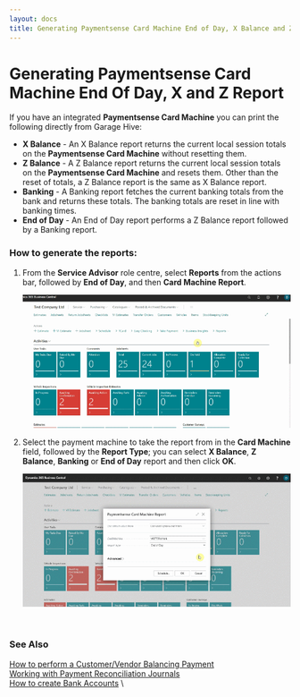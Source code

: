 ```yaml
---
layout: docs
title: Generating Paymentsense Card Machine End of Day, X Balance and Z Balance Report
---
```


# Generating Paymentsense Card Machine End Of Day, X and Z Report
If you have an integrated **Paymentsense Card Machine** you can print the following directly from Garage Hive:
 * **X Balance** - An X Balance report returns the current local session totals on the **Paymentsense Card Machine** without resetting them.
 * **Z Balance** - A Z Balance report returns the current local session totals on the **Paymentsense Card Machine** and resets them. Other than the reset of totals, a Z Balance report is the same as X Balance report.
 * **Banking** - A Banking report fetches the current banking totals from the bank and returns these totals. The banking totals are reset in line with banking times.
 * **End of Day** - An End of Day report performs a Z Balance report followed by a Banking report. 


### How to generate the reports:
1. From the **Service Advisor** role centre, select **Reports** from the actions bar, followed by **End of Day**, and then **Card Machine Report**.

   ![](media/garagehive-card-machine-reports1.gif)

2. Select the payment machine to take the report from in the **Card Machine** field, followed by the **Report Type**; you can select **X Balance**, **Z Balance**, **Banking** or **End of Day** report and then click **OK**. 
   
   ![](media/garagehive-card-machine-reports2.gif)


<br>

### **See Also**

[How to perform a Customer/Vendor Balancing Payment](garagehive-contra-payment.html) \
[Working with Payment Reconciliation Journals](garagehive-payment-reconciliation-journals.html) \
[How to create Bank Accounts](garagehive-create-new-bank-account.html) \